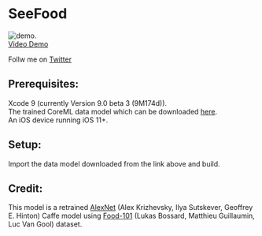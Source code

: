 # SeeFood
![demo](seefood1.gif).      
[Video Demo](https://www.youtube.com/watch?v=cFwUl0DjpHA)

Follw me on [Twitter](https://twitter.com/kingreza)
## Prerequisites:  
Xcode 9 (currently Version 9.0 beta 3 (9M174d)).   
The trained CoreML data model which can be downloaded [here](https://d3rwn5lppri82t.cloudfront.net/food.mlmodel).     
An iOS device running iOS 11+.  

## Setup:
Import the data model downloaded from the link above and build. 

## Credit:
This model is a retrained [AlexNet](https://papers.nips.cc/paper/4824-imagenet-classification-with-deep-convolutional-neural-networks) (Alex Krizhevsky, Ilya Sutskever, Geoffrey E. Hinton) Caffe model using [Food-101](https://www.vision.ee.ethz.ch/datasets_extra/food-101/) (Lukas Bossard, Matthieu Guillaumin, Luc Van Gool) dataset.

